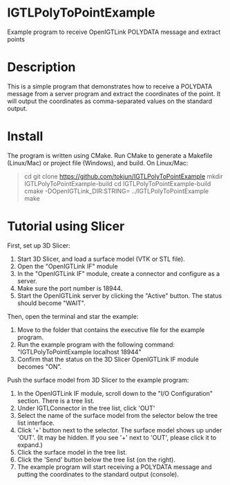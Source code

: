 IGTLPolyToPointExample
======================

Example program to receive OpenIGTLink POLYDATA message and extract points


Description
===========

This is a simple program that demonstrates how to receive a POLYDATA message from
a server program and extract the coordinates of the point. It will output
the coordinates as comma-separated values on the standard output.


Install
=======

The program is written using CMake. Run CMake to generate a Makefile (Linux/Mac)
or project file (Windows), and build. On Linux/Mac:

> cd <working directory>
> git clone https://github.com/tokjun/IGTLPolyToPointExample
> mkdir IGTLPolyToPointExample-build
> cd IGTLPolyToPointExample-build
> cmake -DOpenIGTLink_DIR:STRING=<OpenIGTLink binary directory> ../IGTLPolyToPointExample
> make


Tutorial using Slicer
=====================

First, set up 3D Slicer:

1. Start 3D Slicer, and load a surface model (VTK or STL file).
2. Open the "OpenIGTLink IF" module
3. In the "OpenIGTLink IF" module, create a connector and configure as a server.
4. Make sure the port number is 18944.
5. Start the OpenIGTLink server by clicking the "Active" button. The status should become "WAIT".

Then, open the terminal and star the example:

1. Move to the folder that contains the executive file for the example program.
2. Run the example program with the following command: "IGTLPolyToPointExample localhost 18944"
3. Confirm that the status on the 3D Slicer OpenIGTLink IF module becomes "ON".

Push the surface model from 3D Slicer to the example program:

1. In the OpenIGTLink IF module, scroll down to the "I/O Configuration" section. There is a tree list.
2. Under IGTLConnector in the tree list, click 'OUT'
3. Select the name of the surface model from the selector below the tree list interface.
4. Click '+' button next to the selector. The surface model shows up under 'OUT'. (It may be hidden. If you see '+' next to 'OUT', please click it to expand.)
5. Click the surface model in the tree list.
6. Click the 'Send' button below the tree list (on the right).
7. The example program will start receiving a POLYDATA message and putting the coordinates to the standard output (console).










